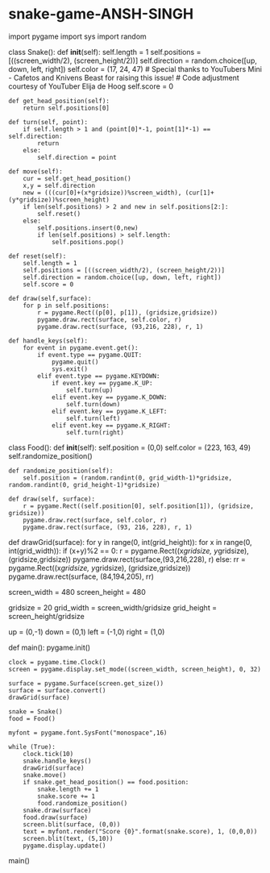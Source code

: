 # snake-game-ANSH-SINGH
import pygame
import sys
import random

class Snake():
    def __init__(self):
        self.length = 1
        self.positions = [((screen_width/2), (screen_height/2))]
        self.direction = random.choice([up, down, left, right])
        self.color = (17, 24, 47)
        # Special thanks to YouTubers Mini - Cafetos and Knivens Beast for raising this issue!
        # Code adjustment courtesy of YouTuber Elija de Hoog
        self.score = 0

    def get_head_position(self):
        return self.positions[0]

    def turn(self, point):
        if self.length > 1 and (point[0]*-1, point[1]*-1) == self.direction:
            return
        else:
            self.direction = point

    def move(self):
        cur = self.get_head_position()
        x,y = self.direction
        new = (((cur[0]+(x*gridsize))%screen_width), (cur[1]+(y*gridsize))%screen_height)
        if len(self.positions) > 2 and new in self.positions[2:]:
            self.reset()
        else:
            self.positions.insert(0,new)
            if len(self.positions) > self.length:
                self.positions.pop()

    def reset(self):
        self.length = 1
        self.positions = [((screen_width/2), (screen_height/2))]
        self.direction = random.choice([up, down, left, right])
        self.score = 0

    def draw(self,surface):
        for p in self.positions:
            r = pygame.Rect((p[0], p[1]), (gridsize,gridsize))
            pygame.draw.rect(surface, self.color, r)
            pygame.draw.rect(surface, (93,216, 228), r, 1)

    def handle_keys(self):
        for event in pygame.event.get():
            if event.type == pygame.QUIT:
                pygame.quit()
                sys.exit()
            elif event.type == pygame.KEYDOWN:
                if event.key == pygame.K_UP:
                    self.turn(up)
                elif event.key == pygame.K_DOWN:
                    self.turn(down)
                elif event.key == pygame.K_LEFT:
                    self.turn(left)
                elif event.key == pygame.K_RIGHT:
                    self.turn(right)

class Food():
    def __init__(self):
        self.position = (0,0)
        self.color = (223, 163, 49)
        self.randomize_position()

    def randomize_position(self):
        self.position = (random.randint(0, grid_width-1)*gridsize, random.randint(0, grid_height-1)*gridsize)

    def draw(self, surface):
        r = pygame.Rect((self.position[0], self.position[1]), (gridsize, gridsize))
        pygame.draw.rect(surface, self.color, r)
        pygame.draw.rect(surface, (93, 216, 228), r, 1)

def drawGrid(surface):
    for y in range(0, int(grid_height)):
        for x in range(0, int(grid_width)):
            if (x+y)%2 == 0:
                r = pygame.Rect((x*gridsize, y*gridsize), (gridsize,gridsize))
                pygame.draw.rect(surface,(93,216,228), r)
            else:
                rr = pygame.Rect((x*gridsize, y*gridsize), (gridsize,gridsize))
                pygame.draw.rect(surface, (84,194,205), rr)

screen_width = 480
screen_height = 480

gridsize = 20
grid_width = screen_width/gridsize
grid_height = screen_height/gridsize

up = (0,-1)
down = (0,1)
left = (-1,0)
right = (1,0)

def main():
    pygame.init()

    clock = pygame.time.Clock()
    screen = pygame.display.set_mode((screen_width, screen_height), 0, 32)

    surface = pygame.Surface(screen.get_size())
    surface = surface.convert()
    drawGrid(surface)

    snake = Snake()
    food = Food()

    myfont = pygame.font.SysFont("monospace",16)

    while (True):
        clock.tick(10)
        snake.handle_keys()
        drawGrid(surface)
        snake.move()
        if snake.get_head_position() == food.position:
            snake.length += 1
            snake.score += 1
            food.randomize_position()
        snake.draw(surface)
        food.draw(surface)
        screen.blit(surface, (0,0))
        text = myfont.render("Score {0}".format(snake.score), 1, (0,0,0))
        screen.blit(text, (5,10))
        pygame.display.update()

main()
